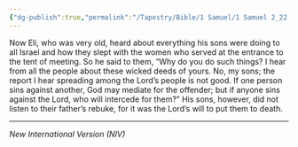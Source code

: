 ```yaml
---
{"dg-publish":true,"permalink":"/Tapestry/Bible/1 Samuel/1 Samuel 2_22-25/","title":"1 Samuel 2:22-25","hide":true,"tags":["bible-verse","bible-verse"],"dgHomeLink":true,"dgShowLocalGraph":true,"dgEnableSearch":true}
---
```



Now Eli, who was very old, heard about everything his sons were doing to all Israel and how they slept with the women who served at the entrance to the tent of meeting.  So he said to them, “Why do you do such things? I hear from all the people about these wicked deeds of yours.  No, my sons; the report I hear spreading among the Lord’s people is not good.  If one person sins against another, God may mediate for the offender; but if anyone sins against the Lord, who will intercede for them?” His sons, however, did not listen to their father’s rebuke, for it was the Lord’s will to put them to death.


---
*New International Version (NIV)*
